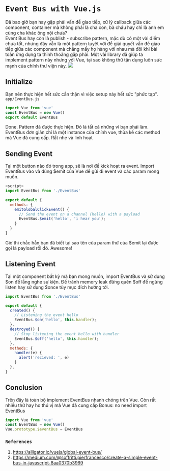 # `Event Bus with Vue.js`
Đã bao giờ bạn hay gặp phải vấn đề giao tiếp, xử lý callback giữa các component, container mà không phải là cha con, bà cháu hay chỉ là anh em cùng cha khác ông nội chưa?<Br>
Event Bus hay còn là publish - subscribe pattern, mặc dù có một vài điểm chưa tốt, nhưng đây vẫn là một pattern tuyệt vời để giải quyết vấn đề giao tiếp giữa các component mà chẳng mấy họ hàng với nhau mà đôi khi bài toàn ứng dụng ta thỉnh thoảng gặp phải. Một vài library đã giúp ta implement pattern này nhưng với Vue, tại sao không thử tận dụng luôn sức mạnh của chính thư viện này.
![](https://images.viblo.asia/e1243c89-c922-41cb-b7a3-4b4541a34d36.jpg)

## Initialize
Bạn nên thực hiện hết sức cẩn thận vì việc setup này hết sức "phức tạp". `app/EventBus.js`
```js
import Vue from 'vue'
const EventBus = new Vue()
export default EventBus
```
Done. Pattern đã được thực hiện. Đó là tất cả những vì bạn phải làm. EventBus đơn giản chỉ là một instance của chính vue, thừa kế các method mà Vue đã cung cấp. Rất nhẹ và linh hoạt
## Sending Event
Tại một button nào đó trong app, sẽ là nơi để kick hoạt ra event. Import EventBus vào và dùng $emit của Vue để gửi đi event và các param mong muốn.
```js
<script>
import EventBus from './EventBus'

export default {
  methods: {
    emitGlobalClickEvent() {
      // Send the event on a channel (hello) with a payload
      EventBus.$emit('hello', 'i hear you');
    }
  }
}
```
Giờ thì chắc hẳn bạn đã biết tại sao tên của param thứ của $emit lại được gọi là payload rồi đó. Awesome!
## Listening Event
Tại một component bất kỳ mà bạn mong muốn, import EventBus và sử dụng $on để lắng nghe sự kiện. Để tránh memory leak đừng quên $off để ngừng listen hay sử dụng $once tùy mục đích hướng tới.
```js
import EventBus from './EventBus'

export default {
  created() {
    // Listening the event hello
    EventBus.$on('hello', this.handler);
  },
  destroyed() {
    // Stop listening the event hello with handler
    EventBus.$off('hello', this.handler);
  },
  methods: {
    handler(e) {
      alert('recieved: ', e)
    }
  },
}
```
## Conclusion
Trên đây là toàn bộ implement EventBus nhanh chóng trên Vue. Còn rất nhiều thứ hay ho thú vị mà Vue đã cung cấp
Bonus: no need import EventBus
```js
import Vue from 'vue'
const EventBus = new Vue()
Vue.prototype.$eventBus = EventBus
```

### `References`
1. https://alligator.io/vuejs/global-event-bus/
2. https://medium.com/@soffritti.pierfrancesco/create-a-simple-event-bus-in-javascript-8aa0370b3969